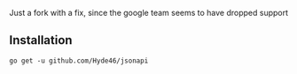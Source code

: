 Just a fork with a fix, since the google team seems to have dropped support


## Installation

```
go get -u github.com/Hyde46/jsonapi
```

